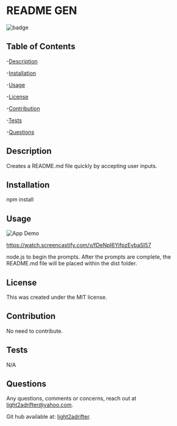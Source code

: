 
  <h1>README GEN</h1>


  ![badge](https://img.shields.io/badge/license-MIT-informational) <br />


  
  ## Table of Contents
  -[Description](#description) <br/>

  -[Installation](#installation) <br/>

  -[Usage](#usage) <br/>

  -[License](#license) <br/>
  
  -[Contribution](#contribution) <br/>

  -[Tests](#tests) <br/>

  -[Questions](#questions) <br/>


  ## Description

  Creates a README.md file quickly by accepting user inputs.
  
  ## Installation
  npm install
  
  ## Usage
  
  ![App Demo](./readme-gif/demo.gif)
  
  https://watch.screencastify.com/v/fDeNpl6YifpzEybaSI57

  node.js to begin the prompts. After the prompts are complete, the README.md file will be placed within the dist folder.
  
  
  ## License
  
  This was created under the MIT license.
  
  
  ## Contribution
  No need to contribute.
  
  ## Tests
  N/A
  
  ## Questions
  
  Any questions, comments or concerns, reach out at light2adrifter@yahoo.com.

  Git hub available at: [light2adrifter](https://github.com/light2adrifter/challenge-9).


  

